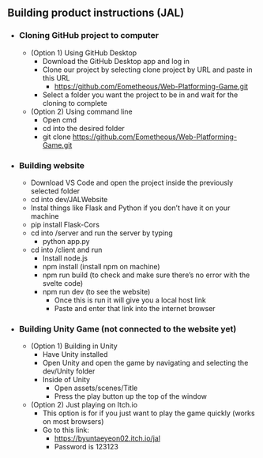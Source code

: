 ## __Building product instructions (JAL)__ ##

- ### __Cloning GitHub project to computer__ ###
	- (Option 1) Using GitHub Desktop
		- Download the GitHub Desktop app and log in
		- Clone our project by selecting clone project by URL and paste in this URL
			- https://github.com/Eometheous/Web-Platforming-Game.git
		- Select a folder you want the project to be in and wait for the cloning to complete
	- (Option 2) Using command line
		- Open cmd
		- cd into the desired folder
		- git clone https://github.com/Eometheous/Web-Platforming-Game.git
- ### __Building website__ ###
	- Download VS Code and open the project inside the previously selected folder
	- cd into dev/JALWebsite
	- Instal things like Flask and Python if you don’t have it on your machine
 	- pip install Flask-Cors 	
	- cd into /server and run the server by typing
 		- python app.py
	- cd into /client and run
		- Install node.js
		- npm install (install npm on machine)
		- npm run build (to check and make sure there’s no error with the svelte code)
		- npm run dev (to see the website)
			- Once this is run it will give you a local host link
			- Paste and enter that link into the internet browser
- ### __Building Unity Game (not connected to the website yet)__ ###
	- (Option 1) Building in Unity
		- Have Unity installed
		- Open Unity and open the game by navigating and selecting the dev/Unity folder
		- Inside of Unity
			- Open assets/scenes/Title
			- Press the play button up the top of the window
	- (Option 2) Just playing on Itch.io
		- This option is for if you just want to play the game quickly (works on most browsers)
		- Go to this link:
			- https://byuntaeyeon02.itch.io/jal
			- Password is 123123
